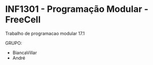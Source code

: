# INF1301 - Programação Modular - FreeCell
Trabalho de programacao modular 17.1 

GRUPO: 
* BiancaVillar
* André

